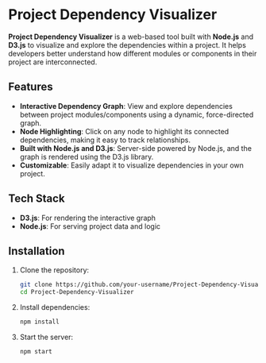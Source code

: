# Project Dependency Visualizer

**Project Dependency Visualizer** is a web-based tool built with **Node.js** and **D3.js** to visualize and explore the dependencies within a project. It helps developers better understand how different modules or components in their project are interconnected.

## Features
- **Interactive Dependency Graph**: View and explore dependencies between project modules/components using a dynamic, force-directed graph.
- **Node Highlighting**: Click on any node to highlight its connected dependencies, making it easy to track relationships.
- **Built with Node.js and D3.js**: Server-side powered by Node.js, and the graph is rendered using the D3.js library.
- **Customizable**: Easily adapt it to visualize dependencies in your own project.

## Tech Stack
- **D3.js**: For rendering the interactive graph
- **Node.js**: For serving project data and logic

## Installation

1. Clone the repository:
   ```bash
   git clone https://github.com/your-username/Project-Dependency-Visualizer.git
   cd Project-Dependency-Visualizer

2. Install dependencies:
   ```bash
   npm install

3. Start the server:
   ```bash
   npm start